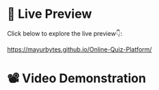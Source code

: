 # 👀 Live Preview

Click below to explore the live preview👇:

 https://mayurbytes.github.io/Online-Quiz-Platform/

# 📽️ Video Demonstration
